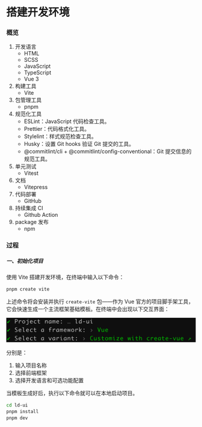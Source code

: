 # 搭建开发环境

### 概览

1. 开发语言
   - HTML
   - SCSS
   - JavaScript
   - TypeScript
   - Vue 3
2. 构建工具
   - Vite
3. 包管理工具
   - pnpm
4. 规范化工具
   - ESLint：JavaScript 代码检查工具。
   - Prettier：代码格式化工具。
   - Stylelint：样式规范检查工具。
   - Husky：设置 Git hooks 验证 Git 提交的工具。
   - @commitlint/cli + @commitlint/config-conventional：Git 提交信息的规范工具。
5. 单元测试
   - Vitest
6. 文档
   - Vitepress
7. 代码部署
   - GitHub
8. 持续集成 CI
   - Github Action
9. package 发布
   - npm

### 过程

##### 一、初始化项目

使用 Vite 搭建开发环境，在终端中输入以下命令：

```bash
pnpm create vite
```

上述命令将会安装并执行 `create-vite` 包——作为 Vue 官方的项目脚手架工具，它会快速生成一个主流框架基础模板。在终端中会出现以下交互界面：

![vite-init](./imgs/vite-init.png)

分别是：

1. 输入项目名称
2. 选择前端框架
3. 选择开发语言和可选功能配置

当模板生成好后，执行以下命令就可以在本地启动项目。

```bash
cd ld-ui
pnpm install
pnpm dev
```

##### 

